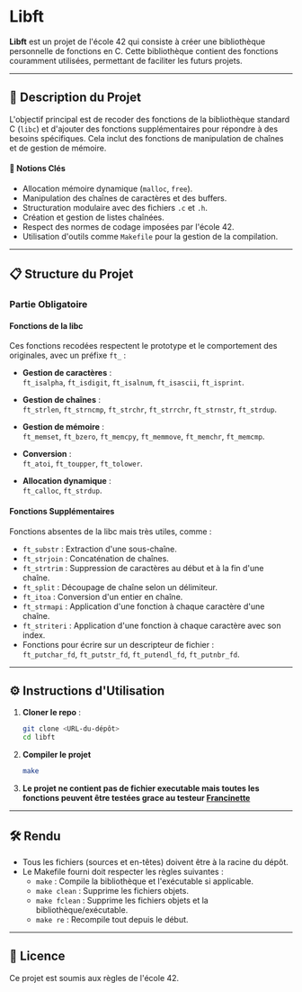 # Libft

**Libft** est un projet de l'école 42 qui consiste à créer une bibliothèque personnelle de fonctions en C. Cette bibliothèque contient des fonctions couramment utilisées, permettant de faciliter les futurs projets.

---

## 📝 Description du Projet

L'objectif principal est de recoder des fonctions de la bibliothèque standard C (`libc`) et d'ajouter des fonctions supplémentaires pour répondre à des besoins spécifiques. Cela inclut des fonctions de manipulation de chaînes et de gestion de mémoire.

#### 🔑 Notions Clés

- Allocation mémoire dynamique (`malloc`, `free`).
- Manipulation des chaînes de caractères et des buffers.
- Structuration modulaire avec des fichiers `.c` et `.h`.
- Création et gestion de listes chaînées.
- Respect des normes de codage imposées par l'école 42.
- Utilisation d'outils comme `Makefile` pour la gestion de la compilation.

---

## 📋 Structure du Projet

### Partie Obligatoire

#### Fonctions de la libc

Ces fonctions recodées respectent le prototype et le comportement des originales, avec un préfixe `ft_` :

- **Gestion de caractères** :  
  `ft_isalpha`, `ft_isdigit`, `ft_isalnum`, `ft_isascii`, `ft_isprint`.

- **Gestion de chaînes** :  
  `ft_strlen`, `ft_strncmp`, `ft_strchr`, `ft_strrchr`, `ft_strnstr`, `ft_strdup`.

- **Gestion de mémoire** :  
  `ft_memset`, `ft_bzero`, `ft_memcpy`, `ft_memmove`, `ft_memchr`, `ft_memcmp`.

- **Conversion** :  
  `ft_atoi`, `ft_toupper`, `ft_tolower`.

- **Allocation dynamique** :  
  `ft_calloc`, `ft_strdup`.

#### Fonctions Supplémentaires

Fonctions absentes de la libc mais très utiles, comme :

- `ft_substr` : Extraction d'une sous-chaîne.
- `ft_strjoin` : Concaténation de chaînes.
- `ft_strtrim` : Suppression de caractères au début et à la fin d'une chaîne.
- `ft_split` : Découpage de chaîne selon un délimiteur.
- `ft_itoa` : Conversion d'un entier en chaîne.
- `ft_strmapi` : Application d'une fonction à chaque caractère d'une chaîne.
- `ft_striteri` : Application d'une fonction à chaque caractère avec son index.
- Fonctions pour écrire sur un descripteur de fichier :  
  `ft_putchar_fd`, `ft_putstr_fd`, `ft_putendl_fd`, `ft_putnbr_fd`.

---

## ⚙️ Instructions d'Utilisation

1. **Cloner le repo** :  
   ```bash
   git clone <URL-du-dépôt>
   cd libft
   ```


2. **Compiler le projet**
   ```bash
   make
   ```

 3. **Le projet ne contient pas de fichier executable mais toutes les fonctions peuvent être testées grace au testeur [Francinette](https://github.com/xicodomingues/francinette.git)**

---

## 🛠️ Rendu

- Tous les fichiers (sources et en-têtes) doivent être à la racine du dépôt.
- Le Makefile fourni doit respecter les règles suivantes :
  - `make` : Compile la bibliothèque et l'exécutable si applicable.
  - `make clean` : Supprime les fichiers objets.
  - `make fclean` : Supprime les fichiers objets et la bibliothèque/exécutable.
  - `make re` : Recompile tout depuis le début.

---

## 📜 Licence

Ce projet est soumis aux règles de l'école 42.
